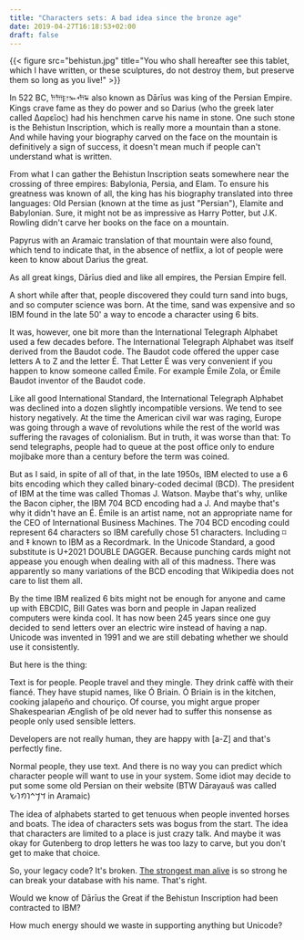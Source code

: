 ```yaml
---
title: "Characters sets: A bad idea since the bronze age"
date: 2019-04-27T16:18:53+02:00
draft: false
---
```




{{< figure src="behistun.jpg" title="You who shall hereafter see this tablet, which I have written, or these sculptures, do not destroy them, but preserve them so long as you live!" >}}



In 522 BC, 𐎭𐎠𐎼𐎹𐎢𐏁 also known as Dārīus was king of the Persian Empire.
Kings crave fame as they do power and so Darius (who the greek later called Δαρεῖος)
had his henchmen carve his name in stone.
One such stone is the Behistun Inscription, which is really more a mountain than a stone.
And while having your biography carved on the face on the mountain is definitively a sign of success,
it doesn't mean much if people can't understand what is written.

From what I can gather the Behistun Inscription seats somewhere near the crossing of three empires: Babylonia, Persia, and Elam.
To ensure his greatness was known of all, the king has his biography translated into three languages:
Old Persian (known at the time as just "Persian"), Elamite and Babylonian.
Sure, it might not be as impressive as Harry Potter, but J.K. Rowling didn't carve her books on the face on
a mountain.

Papyrus with an Aramaic translation of that mountain were also found, which tend to indicate that, in the absence of netflix, a lot of people were keen to know about
Darius the great.

As all great kings, Dārīus died and like all empires, the Persian Empire fell.

A short while after that, people discovered they could turn sand into bugs, and so computer science was born.
At the time, sand was expensive and so IBM found in the late 50' a way to encode a character using 6 bits.

It was, however, one bit more than the International Telegraph Alphabet used a few decades before.
The International Telegraph Alphabet was itself derived from the Baudot code.
The Baudot code offered the upper case letters A to Z and the letter É.
That Letter É was very convenient if you happen to know someone called Émile.
For example Émile Zola, or Émile Baudot inventor of the Baudot code.

Like all good International Standard, the International Telegraph Alphabet was declined into a dozen slightly incompatible
versions.
We tend to see history negatively. At the time the American civil war was raging, Europe was going through a wave of revolutions
while the rest of the world was suffering the ravages of colonialism.
But in truth, it was worse than that: To send telegraphs, people had to queue at the post office only to endure mojibake more than a century before the term was coined.

But as I said, in spite of all of that, in the late 1950s, IBM elected to use a 6 bits encoding which they called binary-coded decimal (BCD).
The president of IBM at the time was called Thomas J. Watson. Maybe that's why, unlike the Bacon cipher, the IBM 704 BCD encoding
had a J. And maybe that's why it didn't have an É. Émile is an artist name, not an appropriate name for the CEO of International Business Machines.
The 704 BCD encoding could represent 64 characters so IBM carefully chose 51 characters. Including ⌑ and ‡ known to IBM as a Recordmark.
In the Unicode Standard, a good substitute is U+2021 DOUBLE DAGGER. Because punching cards might not appease you enough when dealing with all of this madness.
There was apparently so many variations of the BCD encoding that Wikipedia does not care to list them all.

By the time IBM realized 6 bits might not be enough for anyone and came up with EBCDIC, Bill Gates was born and people in Japan realized computers were kinda cool.
It has now been 245 years since one guy decided to send letters over an electric wire instead of having a nap.
Unicode was invented in 1991 and we are still debating whether we should use it consistently.

But here is the thing:

Text is for people.
People travel and they mingle.
They drink caffè with their fiancé. They have stupid names, like Ó Briain. Ó Briain is in the kitchen, cooking jalapeño and chouriço.
Of course, you might argue proper Shakespearian Ænglish of þe old never had to suffer this nonsense as people only used sensible letters.

Developers are not really human, they are happy with [a-Z] and that's perfectly fine.

Normal people, they use text.
And there is no way you can predict which character people will want to use in your system.
Some idiot may decide to put some some old Persian on their website (BTW Dārayauš was called <span class="Aramaic"> 𐡃𐡓𐡉𐡅𐡄𐡅𐡔 </span> in Aramaic)

The idea of alphabets started to get tenuous when people invented horses and boats.
The idea of characters sets was bogus from the start.
The idea that characters are limited to a place is just crazy talk.
And maybe it was okay for Gutenberg to drop letters he was too lazy to carve, but you don't get to make that choice.


So, your legacy code? It's broken. [The strongest man alive](https://en.wikipedia.org/wiki/Haf%C3%BE%C3%B3r_J%C3%BAl%C3%ADus_Bj%C3%B6rnsson) is so strong he can break your database with his name. That's right.

Would we know of Dārīus the Great if the Behistun Inscription had been contracted to IBM?

How much energy should we waste in supporting anything but Unicode?


<style>

@font-face {
  font-family: Aramaic;
  src: url("/NotoSansImperialAramaic-Regular.ttf");
};


@font-face {
  font-family: OldPersian;
  src: url("/NotoSansOldPersian-Regular.ttf");
  unicode-range: U+103A0-103DF;
}

.Aramaic {
	font-familly:Aramaic !important
}

</style>


